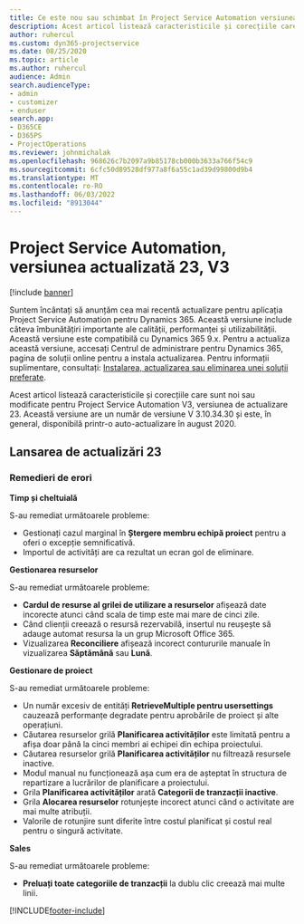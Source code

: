 ```yaml
---
title: Ce este nou sau schimbat în Project Service Automation versiunea actualizată 23, V3
description: Acest articol listează caracteristicile și corecțiile care sunt disponibile în Project Service Automation V3, versiunea de actualizare 23, V3.
author: ruhercul
ms.custom: dyn365-projectservice
ms.date: 08/25/2020
ms.topic: article
ms.author: ruhercul
audience: Admin
search.audienceType:
- admin
- customizer
- enduser
search.app:
- D365CE
- D365PS
- ProjectOperations
ms.reviewer: johnmichalak
ms.openlocfilehash: 968626c7b2097a9b85178cb000b3633a766f54c9
ms.sourcegitcommit: 6cfc50d89528df977a8f6a55c1ad39d99800d9b4
ms.translationtype: MT
ms.contentlocale: ro-RO
ms.lasthandoff: 06/03/2022
ms.locfileid: "8913044"
---
```

# <a name="project-service-automation-update-release-23-v3"></a>Project Service Automation, versiunea actualizată 23, V3

[!include [banner](../includes/psa-now-project-operations.md)]

Suntem încântați să anunțăm cea mai recentă actualizare pentru aplicația Project Service Automation pentru Dynamics 365. Această versiune include câteva îmbunătățiri importante ale calității, performanței și utilizabilității. Această versiune este compatibilă cu Dynamics 365 9.x. Pentru a actualiza această versiune, accesați Centrul de administrare pentru Dynamics 365, pagina de soluții online pentru a instala actualizarea. Pentru informații suplimentare, consultați: [Instalarea, actualizarea sau eliminarea unei soluții preferate](/power-platform/admin/install-remove-preferred-solution).

Acest articol listează caracteristicile și corecțiile care sunt noi sau modificate pentru Project Service Automation V3, versiunea de actualizare 23. Această versiune are un număr de versiune V 3.10.34.30 și este, în general, disponibilă printr-o auto-actualizare în august 2020.

## <a name="update-release-23"></a>Lansarea de actualizări 23

### <a name="bug-fixes"></a>Remedieri de erori

**Timp și cheltuială**

S-au remediat următoarele probleme:
- Gestionați cazul marginal în **Ștergere membru echipă proiect** pentru a oferi o excepție semnificativă.
- Importul de activități are ca rezultat un ecran gol de eliminare.

**Gestionarea resurselor**

S-au remediat următoarele probleme:

- **Cardul de resurse al grilei de utilizare a resurselor** afișează date incorecte atunci când scala de timp este mai mare de cinci zile.
- Când clienții creează o resursă rezervabilă, insertul nu reușește să adauge automat resursa la un grup Microsoft Office 365.
- Vizualizarea **Reconciliere** afișează incorect contururile manuale în vizualizarea **Săptămână** sau **Lună**.

**Gestionare de proiect**

S-au remediat următoarele probleme:

- Un număr excesiv de entități **RetrieveMultiple pentru usersettings** cauzează performanțe degradate pentru aprobările de proiect și alte operațiuni.
- Căutarea resurselor grilă **Planificarea activităților** este limitată pentru a afișa doar până la cinci membri ai echipei din echipa proiectului. 
- Căutarea resurselor grilă **Planificarea activităților** nu filtrează resursele inactive.
- Modul manual nu funcționează așa cum era de așteptat în structura de repartizare a lucrărilor de planificare a proiectului.
- Grila **Planificarea activităților** arată **Categorii de tranzacții inactive**.
- Grila **Alocarea resurselor** rotunjește incorect atunci când o activitate are mai multe atribuții.
- Valorile de rotunjire sunt diferite între costul planificat și costul real pentru o singură activitate.

**Sales**

S-au remediat următoarele probleme:

- **Preluați toate categoriile de tranzacții** la dublu clic creează mai multe linii.


[!INCLUDE[footer-include](../includes/footer-banner.md)]
